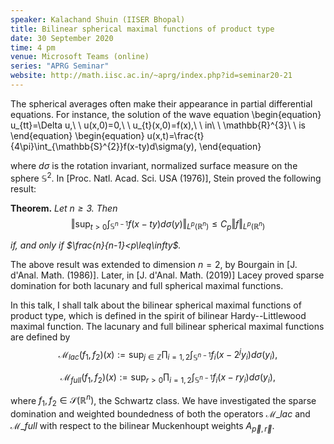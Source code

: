 ```yaml
---
speaker: Kalachand Shuin (IISER Bhopal)
title: Bilinear spherical maximal functions of product type
date: 30 September 2020
time: 4 pm
venue: Microsoft Teams (online)
series: "APRG Seminar"
website: http://math.iisc.ac.in/~aprg/index.php?id=seminar20-21
---
```


The spherical averages often make their appearance in partial differential
equations. For instance, the solution of the wave equation
\begin{equation}
u_{tt}=\Delta u,\ \ u(x,0)=0,\ \ u_{t}(x,0)=f(x),\ \ in\ \ \mathbb{R}^{3}\ \ is
\end{equation}
\begin{equation}
u(x,t)=\frac{t}{4\pi}\int_{\mathbb{S}^{2}}f(x-ty)d\sigma(y),
\end{equation}

where $d\sigma$ is the rotation invariant, normalized surface measure
on the sphere $\mathbb{S}^{2}$. In [Proc. Natl. Acad. Sci. USA (1976)],
Stein proved the following result:

**Theorem.** _Let $n \geq 3$. Then_
$$\Vert \sup_{t>0} \int_{\mathbb{S}^{n-1}}f(x-ty)d\sigma(y) \Vert_{L^{p}(\mathbb{R}^{n})}
\leq C_{p}\Vert f\Vert_{L^{p}(\mathbb{R}^{n})}$$

_if, and only if $\frac{n}{n-1}<p\leq\infty$._

The above result was extended to dimension $n=2$, by Bourgain in [J. d'Anal. Math. (1986)].
Later, in [J. d'Anal. Math. (2019)] Lacey proved sparse domination for both lacunary and
full spherical maximal functions.

In this talk, I shall talk about the bilinear spherical maximal functions of product type,
which is defined in the spirit of bilinear Hardy--Littlewood maximal function. The lacunary
and full bilinear spherical maximal functions are defined by
$$\mathcal{M}_{lac}(f_{1},f_{2})(x):= \sup_{j\in\mathbb{Z}} \prod_{i=1,2} \int_{\mathbb{S}^{n-1}}
f_{i}(x-2^{j}y_{i})d\sigma(y_{i}),$$

$$\mathcal{M}_{full}(f_{1},f_{2})(x):= \sup_{r>0} \prod_{i=1,2} \int_{\mathbb{S}^{n-1}}
f_{i}(x-ry_{i})d\sigma(y_{i}),$$

where $f_{1},f_{2}\in\mathcal{S}(\mathbb{R}^{n})$, the Schwartz class. We have investigated
the sparse domination and weighted boundedness of both the operators $\mathcal{M}\_{lac}$ and
$\mathcal{M}\_{full}$ with respect to the bilinear Muckenhoupt weights $A_{\vec{p},\vec{r}}$.

